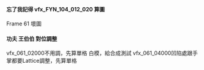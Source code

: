 #### 忘了我記得 vfx_FYN_104_012_020 算圖
Frame 61 壞圖

#### 功夫 王伯伯 對位調整
vfx_061_02000不用調，先算單格 白模，給合成測試
vfx_061_04000凹陷處跟手掌都要Lattice調整，先算單格
